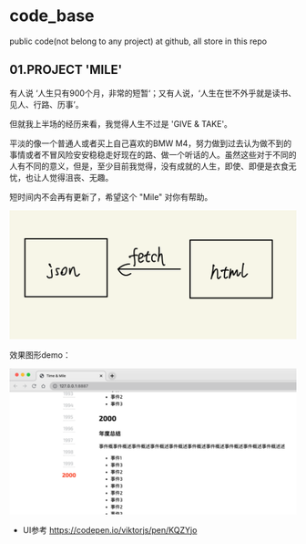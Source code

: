 # code_base
public code(not belong to any project) at github, all store in this repo


## 01.PROJECT 'MILE'

有人说 ‘人生只有900个月，非常的短暂‘；又有人说，‘人生在世不外乎就是读书、见人、行路、历事’。

但就我上半场的经历来看，我觉得人生不过是 'GIVE & TAKE'。

平淡的像一个普通人或者买上自己喜欢的BMW M4，努力做到过去认为做不到的事情或者不冒风险安安稳稳走好现在的路、做一个听话的人。虽然这些对于不同的人有不同的意义，但是，至少目前我觉得，没有成就的人生，即使、即便是衣食无忧，也让人觉得沮丧、无趣。

短时间内不会再有更新了，希望这个 "Mile" 对你有帮助。



![project_mile](./assets/project_mile.png)

效果图形demo：

![project_mile](./assets/project_mile_1.png)

* UI参考 https://codepen.io/viktorjs/pen/KQZYjo